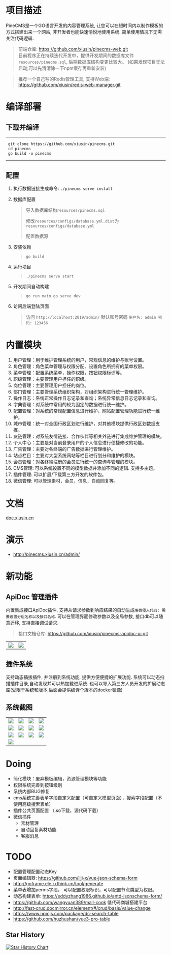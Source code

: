 
# 项目描述 #

PineCMS是一个GO语言开发的内容管理系统, 让您可以在短时间内以制作模板的方式搭建出来一个网站, 非开发者也能快速愉悦地使用系统.
简单使用情况下无需关注代码逻辑.

> 前端仓库: <https://github.com/xiusin/pinecms-web.git> <br/>
> 目前程序正在持续迭代开发中，提供开发期间的数据库文件`resources/pinecms.sql`, 后期数据库结构变更比较大。 (如果发现项目无法启动,可以先清清除一下npm缓存再重新安装) <br>

> 推荐一个自己写的Redis管理工具, 支持Web端: <https://github.com/xiusin/redis-web-manager.git>

# 编译部署 #

## 下载并编译 ##

---

```markdown
 git clone https://github.com/xiusin/pinecms.git
 cd pinecms
 go build -o pinecms
```

---

## 配置 ##

1. 执行数据链接生成命令: `./pinecms serve install`

2. 数据库配置
    > 导入数据库结构`resources/pinecms.sql`
    >
    >修改`resources/configs/database.yml.dist`为`resources/configs/database.yml`
    >
    > 配置数据源

3. 安装依赖
    > `go build`

4. 运行项目
    > `./pinecms serve start`

5. 开发期间自动构建
    > `go run main.go serve dev`

6. 访问后端登陆页面
    > 访问 `http://localhost:2019/admin/` 默认账号密码 `用户名: admin 密码: 123456`

# 内置模块 #

1. 用户管理：用于维护管理系统的用户，常规信息的维护与账号设置。
2. 角色管理：角色菜单管理与权限分配、设置角色所拥有的菜单权限。
3. 菜单管理：配置系统菜单，操作权限，按钮权限标识等。
4. 职级管理：主要管理用户担任的职级。
5. 岗位管理：主要管理用户担任的岗位。
6. 部门管理：主要管理系统组织架构，对组织架构进行统一管理维护。
7. 操作日志：系统正常操作日志记录和查询；系统异常信息日志记录和查询。
8. 字典管理：对系统中常用的较为固定的数据进行统一维护。
9. 配置管理：对系统的常规配置信息进行维护，网站配置管理功能进行统一维护。
10. 城市管理：统一对全国行政区划进行维护，对其他模块提供行政区划数据支撑。
11. 友链管理：对系统友情链接、合作伙伴等相关外链进行集成维护管理的模块。
12. 个人中心：主要是对当前登录用户的个人信息进行便捷修改的功能。
13. 广告管理：主要对各终端的广告数据进行管理维护。
14. 站点栏目：主要对大型系统网站等栏目进行划分和维护的模块。
15. 会员管理：对各终端注册的会员进行统一的查询与管理的模块。
16. CMS管理: 可以系统设置不同的模型数据并添加不同的逻辑. 支持多主题。
17. 插件管理: 可以扩展/下载第三方开发的软件包。
18. 微信管理: 可以管理素材，会员，信息，自动回复等。

# 文档 #

[doc.xiusin.cn](http://doc.xiusin.cn/)

# 演示 #

- <http://pinecms.xiusin.cn/admin/>

# 新功能 #

## ApiDoc 管理插件 ##

内置集成接口ApiDoc插件, 支持从请求参数到响应结果的自动生成`略微侵入代码: 需要设置分组名称以及接口名称`. 可以在管理界面修改参数以及全局参数, 接口db可以随意迁移, 支持直接调试请求.

> 接口文档仓库: <https://github.com/xiusin/pinecms-apidoc-ui.git>

<table>
	<tr>
        <td><img src="https://raw.githubusercontent.com/xiusin/pinecms/3c3fd38ee333c16333bcba1fb5bca468a94c57f3/images/apidoc-detail.png"/></td>
        <td><img src="https://raw.githubusercontent.com/xiusin/pinecms/3c3fd38ee333c16333bcba1fb5bca468a94c57f3/images/apidoc-debug.png"/></td>
    </tr>
</table>


## 插件系统 ##

支持动态插拔插件, 并注册到系统功能, 提供方便便捷的扩展功能.
系统可以动态扫描插件目录,自动发现并可以热加载进系统.
也可以导入第三方人员开发的扩展动态库(受限于系统和版本,后面会提供编译个版本的docker镜像)

## 系统截图
<table>
    <tr>
        <td><img src="https://raw.githubusercontent.com/xiusin/pinecms/3c3fd38ee333c16333bcba1fb5bca468a94c57f3/images/plugin.png"/></td>
        <td><img src="https://raw.githubusercontent.com/xiusin/pinecms/3c3fd38ee333c16333bcba1fb5bca468a94c57f3/images/stat.png"/></td>
        <td><img src="https://raw.githubusercontent.com/xiusin/pinecms/3c3fd38ee333c16333bcba1fb5bca468a94c57f3/images/model.png"/></td>
        <td><img src="https://raw.githubusercontent.com/xiusin/pinecms/3c3fd38ee333c16333bcba1fb5bca468a94c57f3/images/presql.png"/></td>
    </tr>
    <tr>
        <td><img src="https://raw.githubusercontent.com/xiusin/pinecms/3c3fd38ee333c16333bcba1fb5bca468a94c57f3/images/field_list.png"/></td>
        <td><img src="https://raw.githubusercontent.com/xiusin/pinecms/3c3fd38ee333c16333bcba1fb5bca468a94c57f3/images/add_field.png"/></td>
        <td><img src="https://raw.githubusercontent.com/xiusin/pinecms/3c3fd38ee333c16333bcba1fb5bca468a94c57f3/images/crud.png"/></td>
        <td><img src="https://raw.githubusercontent.com/xiusin/pinecms/3c3fd38ee333c16333bcba1fb5bca468a94c57f3/images/wechat-account.png"/></td>
    </tr>
	<tr>
        <td><img src="https://raw.githubusercontent.com/xiusin/pinecms/3c3fd38ee333c16333bcba1fb5bca468a94c57f3/images/wechat-member.png"/></td>
        <td><img src="https://raw.githubusercontent.com/xiusin/pinecms/3c3fd38ee333c16333bcba1fb5bca468a94c57f3/images/wechat-menu.png"/></td>
        <td><img src="https://raw.githubusercontent.com/xiusin/pinecms/3c3fd38ee333c16333bcba1fb5bca468a94c57f3/images/wechat-template.png"/></td>
        <td><img src="https://raw.githubusercontent.com/xiusin/pinecms/3c3fd38ee333c16333bcba1fb5bca468a94c57f3/images/wechat-member.png"/></td>
    </tr>
	<tr>
        <td><img src="https://raw.githubusercontent.com/xiusin/pinecms/3c3fd38ee333c16333bcba1fb5bca468a94c57f3/images/wechat-menu.png"/></td>
    </tr>
</table>


# Doing #
- 简化模块：废弃模板编辑，资源管理模块等功能
- 权限系统完善到按钮级别
- 系统内部BUG修复
- cms系统完善表单字段自定义配置（可自定义模型页面），搜索字段配置（不使用高级搜索表单）
- 插件公共页面配置 （.so下载，源代码下载）
- 微信插件
  - 素材管理
  - 自动回复素材功能
  - 客服消息

# TODO #
- 配置管理配置动态Key
- 页面编辑器: <https://github.com/lljj-x/vue-json-schema-form>
- <http://goframe.ele.rxthink.cn/tool/generate>
- 菜单表增加perms字段， 可以配置权限标识，可以配置节点类型为权限。
- 动态构建表单: <https://eddyzhang1986.github.io/antd-jsonschema-form/>
- <https://github.com/wangyuan389/mall-cook> 低代码商城搭建平台
- <http://fast-crud.docmirror.cn/element/#/crud/basis/value-change>
- https://www.npmjs.com/package/dc-search-table
- https://github.com/huzhushan/vue3-pro-table


[comment]: <> (https://www.dowebok.com/demo/6918/)

 ## Star History

[![Star History Chart](https://api.star-history.com/svg?repos=xiusin/pinecms&type=Date)](https://star-history.com/#xiusin/pinecms&Date)

<!-- 参考CMS: http://demo2.wooadmin.cn/run -->
<!-- http://pigx.pig4cloud.com/#/mp/wxaccountfans/index -->
<!-- 热门语言卡片 -->
<!-- https://github-readme-stats.vercel.app/api/top-langs/?username=xiusin&layout=compact -->

<!-- 统计卡片 -->
<!-- https://github-readme-stats.vercel.app/api?username=xiusin&show_icons=true&theme=radical -->

<!-- https://github-readme-streak-stats.herokuapp.com/?user=xiusin&theme=monokai-metallian&hide_border=true -->

<!-- https://github.com/ashutosh00710/github-readme-activity-graph -->
<!-- <a href="https://github.com/ashutosh00710/github-readme-activity-graph"><img alt="xiusin's Activity Graph" src="https://activity-graph.herokuapp.com/graph?username=xiusin&bg_color=1F222E&color=F8D866&line=F85D7F&point=FFFFFF&hide_border=true&theme=xcode&custom_title=提交日志" /></a> -->

